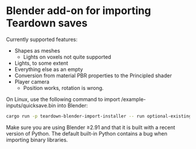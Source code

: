 # Blender add-on for importing Teardown saves
Currently supported features:
* Shapes as meshes
  * Lights on voxels not quite supported
* Lights, to some extent
* Everything else as an empty
* Conversion from material PBR properties to the Principled shader
* Player camera
  * Position works, rotation is wrong.

On Linux, use the following command to import /example-inputs/quicksave.bin into Blender:

```bash
cargo run -p teardown-blender-import-installer -- run optional-existing-file.blend
```

Make sure you are using Blender ≥2.91 and that it is built with a recent version of Python. The default built-in Python contains a bug when importing binary libraries.
